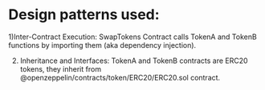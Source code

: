 # Design patterns used:

1)Inter-Contract Execution:
    SwapTokens Contract calls TokenA and TokenB functions by importing them (aka dependency injection).


2) Inheritance and Interfaces: 
        TokenA and TokenB contracts are ERC20 tokens, they inherit from @openzeppelin/contracts/token/ERC20/ERC20.sol contract.


